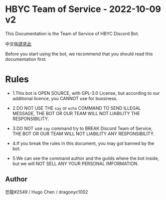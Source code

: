 # HBYC Team of Service - 2022-10-09 v2
This Documentation is the Team of Service of HBYC Discord Bot.

中文版[請見此](./TeamOfService-Tw.md)

Before you start using the bot, we recommend that you should read this documentation first.

# Rules
* 1.This bot is OPEN SOURCE, with GPL-3.0 License, but according to our additional licence, you CANNOT use for bussiness.

* 2.DO NOT USE THE `say` or `echo` COMMAND TO SEND ILLEGAL MESSAGE, THE BOT OR OUR TEAM WILL NOT LIABILITY THE RESPONSIBILITY.

* 3.DO NOT use `say` command try to BREAK Discord Team of Service, THE BOT OR OUR TEAM WILL NOT LIABILITY ANY RESPONSIBILITY.

* 4.If you break the rules in this document, you may got banned by the bot.

* 5.We can see the command author and the guilds where the bot inside, but we will NOT SELL ANY YOUR PERSONAL IMFORMATION.

## Author
恐龍#2549 / Hugo Chen / dragonyc1002